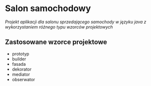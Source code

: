 # Salon samochodowy

*Projekt aplikacji dla salonu sprzedającego samochody w języku java z wykorzystaniem różnego typu wzorców projektowych*

## Zastosowane wzorce projektowe
- prototyp
- builder
- fasada
- dekorator
- mediator
- obserwator